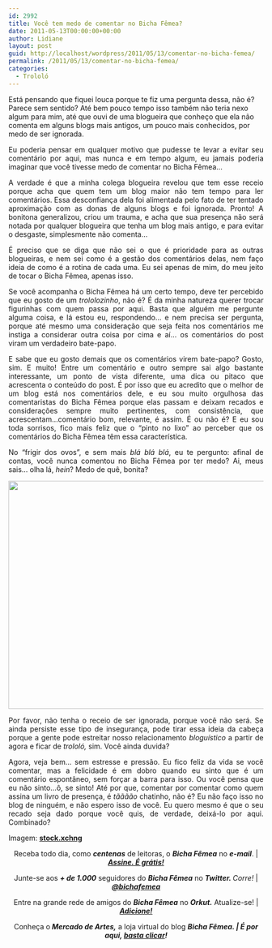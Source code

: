 ```yaml
---
id: 2992
title: Você tem medo de comentar no Bicha Fêmea?
date: 2011-05-13T00:00:00+00:00
author: Lidiane
layout: post
guid: http://localhost/wordpress/2011/05/13/comentar-no-bicha-femea/
permalink: /2011/05/13/comentar-no-bicha-femea/
categories:
  - Trololó
---
```

Está pensando que fiquei louca porque te fiz uma pergunta dessa, não é? Parece sem sentido? Até bem pouco tempo isso também não teria nexo algum para mim, até que ouvi de uma blogueira que conheço que ela não comenta em alguns blogs mais antigos, um pouco mais conhecidos, por medo de ser ignorada.

<p style="text-align: justify;">
  Eu poderia pensar em qualquer motivo que pudesse te levar a evitar seu comentário por aqui, mas nunca e em tempo algum, eu jamais poderia imaginar que você tivesse medo de comentar no Bicha Fêmea…
</p>

<!--more-->

<p style="text-align: justify;">
  A verdade é que a minha colega blogueira revelou que tem esse receio porque acha que quem tem um blog maior não tem tempo para ler comentários. Essa desconfiança dela foi alimentada pelo fato de ter tentado aproximação com as donas de alguns blogs e foi ignorada. Pronto! A bonitona generalizou, criou um trauma, e acha que sua presença não será notada por qualquer blogueira que tenha um blog mais antigo, e para evitar o desgaste, simplesmente não comenta…
</p>

<p style="text-align: justify;">
  É preciso que se diga que não sei o que é prioridade para as outras blogueiras, e nem sei como é a gestão dos comentários delas, nem faço ideia de como é a rotina de cada uma. Eu sei apenas de mim, do meu jeito de tocar o Bicha Fêmea, apenas isso.
</p>

<p style="text-align: justify;">
  Se você acompanha o Bicha Fêmea há um certo tempo, deve ter percebido que eu gosto de um <em>trololozinho</em>, não é? É da minha natureza querer trocar figurinhas com quem passa por aqui. Basta que alguém me pergunte alguma coisa, e lá estou eu, respondendo… e nem precisa ser pergunta, porque até mesmo uma consideração que seja feita nos comentários me instiga a considerar outra coisa por cima e aí… os comentários do post viram um verdadeiro bate-papo.
</p>

<p style="text-align: justify;">
  E sabe que eu gosto demais que os comentários virem bate-papo? Gosto, sim. E muito! Entre um comentário e outro sempre sai algo bastante interessante, um ponto de vista diferente, uma dica ou pitaco que acrescenta o conteúdo do post. É por isso que eu acredito que o melhor de um blog está nos comentários dele, e eu sou muito orgulhosa das comentaristas do Bicha Fêmea porque elas passam e deixam recados e considerações sempre muito pertinentes, com consistência, que acrescentam…comentário bom, relevante, é assim. É ou não é? E eu sou toda sorrisos, fico mais feliz que o “pinto no lixo” ao perceber que os comentários do Bicha Fêmea têm essa característica.
</p>

<p style="text-align: justify;">
  No “frigir dos ovos”, e sem mais <em>blá blá blá</em>, eu te pergunto: afinal de contas, você nunca comentou no Bicha Fêmea por ter medo? Ai, meus sais… olha lá, <em>hein</em>? Medo de quê, bonita?
</p>

<p style="text-align: center;">
  <a href="http://www.trololodemulher.com.br/blog/wp-content/uploads/2011/05/medo-de-comentar.jpg"><img class="alignnone size-full wp-image-6357" title="medo de comentar" src="http://www.trololodemulher.com.br/blog/wp-content/uploads/2011/05/medo-de-comentar.jpg" alt="" width="600" height="450" /></a>
</p>

<p style="text-align: justify;">
  Por favor, não tenha o receio de ser ignorada, porque você não será. Se ainda persiste esse tipo de insegurança, pode tirar essa ideia da cabeça porque a gente pode estreitar nosso relacionamento <em>bloguístico</em> a partir de agora e ficar de <em>trololó,</em> sim. Você ainda duvida?
</p>

<p style="text-align: justify;">
  Agora, veja bem… sem estresse e pressão. Eu fico feliz da vida se você comentar, mas a felicidade é em dobro quando eu sinto que é um comentário espontâneo, sem forçar a barra para isso. Ou você pensa que eu não sinto…ô, se sinto! Até por que, comentar por comentar como quem assina um livro de presença, é <em>tãããão</em> chatinho, não é? Eu não faço isso no blog de ninguém, e não espero isso de você. Eu quero mesmo é que o seu recado seja dado porque você quis, de verdade, deixá-lo por aqui. Combinado?
</p>

Imagem: **<a href="http://www.sxc.hu/" target="_blank">stock.xchng</a>**

<p style="text-align: center;">
  Receba todo dia, como <strong><em>centenas</em></strong> de leitoras, o <strong><em>Bicha Fêmea</em></strong> no <strong><em>e-mail</em></strong>. | <strong><em><a href="http://feedburner.google.com/fb/a/mailverify?uri=blogbichafemea&loc=pt_BR">Assine. É grátis!</a></em></strong>
</p>

<p style="text-align: center;">
  Junte-se aos <strong><em>+ de 1.000</em></strong> seguidores do <strong><em>Bicha Fêmea</em></strong> no <em><strong>Twitter. </strong>Corre!</em> | <strong><em><a href="http://twitter.com/bichafemea">@bichafemea</a></em></strong>
</p>

<p style="text-align: center;">
  Entre na grande rede de amigos do <strong><em>Bicha Fêmea</em></strong> no <strong><em>Orkut.</em></strong> Atualize-se! | <strong><em><a href="http://www.orkut.com.br/Main#Profile?uid=5161612886294499900">Adicione!</a></em></strong>
</p>

<p style="text-align: center;">
  Conheça o<strong><em> Mercado de Artes,</em></strong> a loja virtual do blog <strong><em>Bicha Fêmea. | É por aqui, </em></strong><a href="http://www.trololodemulher.com.br/loja/"><strong><em>basta clicar</em></strong></a><strong><em>!</em></strong>
</p>
